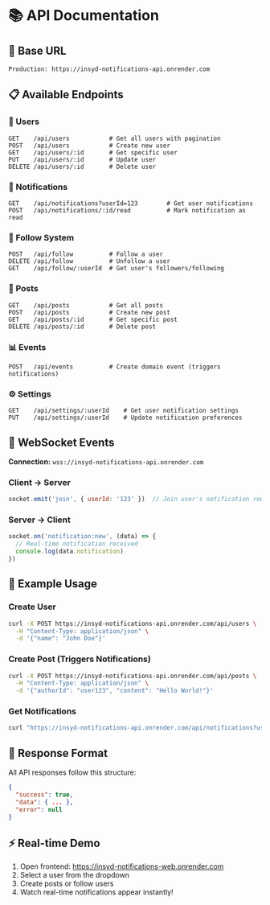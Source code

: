 # 📚 API Documentation

## 🔗 Base URL
```
Production: https://insyd-notifications-api.onrender.com
```

## 📋 Available Endpoints

### **👥 Users**
```http
GET    /api/users           # Get all users with pagination
POST   /api/users           # Create new user  
GET    /api/users/:id       # Get specific user
PUT    /api/users/:id       # Update user
DELETE /api/users/:id       # Delete user
```

### **🔔 Notifications**
```http
GET    /api/notifications?userId=123        # Get user notifications
POST   /api/notifications/:id/read          # Mark notification as read
```

### **👥 Follow System**
```http
POST   /api/follow          # Follow a user
DELETE /api/follow          # Unfollow a user
GET    /api/follow/:userId  # Get user's followers/following
```

### **📝 Posts**
```http
GET    /api/posts           # Get all posts
POST   /api/posts           # Create new post
GET    /api/posts/:id       # Get specific post  
DELETE /api/posts/:id       # Delete post
```

### **📊 Events**
```http
POST   /api/events          # Create domain event (triggers notifications)
```

### **⚙️ Settings**
```http
GET    /api/settings/:userId    # Get user notification settings
PUT    /api/settings/:userId    # Update notification preferences
```

## 📡 WebSocket Events

**Connection:** `wss://insyd-notifications-api.onrender.com`

### **Client → Server**
```javascript
socket.emit('join', { userId: '123' })  // Join user's notification room
```

### **Server → Client** 
```javascript
socket.on('notification:new', (data) => {
  // Real-time notification received
  console.log(data.notification)
})
```

## 🧪 Example Usage

### **Create User**
```bash
curl -X POST https://insyd-notifications-api.onrender.com/api/users \
  -H "Content-Type: application/json" \
  -d '{"name": "John Doe"}'
```

### **Create Post (Triggers Notifications)**
```bash
curl -X POST https://insyd-notifications-api.onrender.com/api/posts \
  -H "Content-Type: application/json" \
  -d '{"authorId": "user123", "content": "Hello World!"}'
```

### **Get Notifications**
```bash
curl "https://insyd-notifications-api.onrender.com/api/notifications?userId=123&limit=10"
```

## 🔄 Response Format

All API responses follow this structure:
```json
{
  "success": true,
  "data": { ... },
  "error": null
}
```

## ⚡ Real-time Demo

1. Open frontend: https://insyd-notifications-web.onrender.com
2. Select a user from the dropdown
3. Create posts or follow users
4. Watch real-time notifications appear instantly!